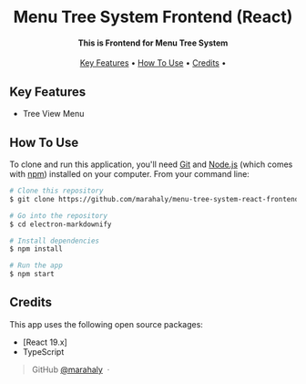 
<h1 align="center">
  <br>  
  Menu Tree System Frontend (React)
  <br>
</h1>

<h4 align="center">This is Frontend for Menu Tree System</h4>

<p align="center">
  <a href="#key-features">Key Features</a> •
  <a href="#how-to-use">How To Use</a> •
  <a href="#credits">Credits</a> •
</p>


## Key Features

* Tree View Menu

## How To Use

To clone and run this application, you'll need [Git](https://git-scm.com) and [Node.js](https://nodejs.org/en/download/) (which comes with [npm](http://npmjs.com)) installed on your computer. From your command line:

```bash
# Clone this repository
$ git clone https://github.com/marahaly/menu-tree-system-react-frontend.git

# Go into the repository
$ cd electron-markdownify

# Install dependencies
$ npm install

# Run the app
$ npm start
```
## Credits

This app uses the following open source packages:

- [React 19.x]
- TypeScript

> GitHub [@marahaly](https://github.com/marahaly) &nbsp;&middot;&nbsp;

